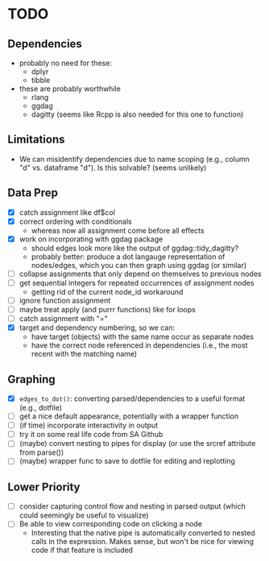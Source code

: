 
# TODO 

## Dependencies

- probably no need for these:
    + dplyr
    + tibble
- these are probably worthwhile
    + rlang
    + ggdag
    + dagitty (seems like Rcpp is also needed for this one to function)

## Limitations

- We can misidentify dependencies due to name scoping (e.g., column "d" vs. dataframe "d"). Is this solvable? (seems unlikely)

## Data Prep

- [x] catch assignment like df$col
- [x] correct ordering with conditionals
    + whereas now all assignment come before all effects
- [x] work on incorporating with ggdag package
    + should edges look more like the output of ggdag::tidy_dagitty?
    + probably better: produce a dot langauge representation of nodes/edges, which you can then graph using ggdag (or similar)
- [ ] collapse assignments that only depend on themselves to previous nodes
- [ ] get sequential integers for repeated occurrences of assignment nodes
    + getting rid of the current node_id workaround
- [ ] ignore function assignment
- [ ] maybe treat apply (and purrr functions) like for loops
- [ ] catch assignment with "="
- [x] target and dependency numbering, so we can:
    + have target (objects) with the same name occur as separate nodes
    + have the correct node referenced in dependencies (i.e., the most recent with the matching name)

## Graphing
   
- [x] `edges_to_dot()`: converting parsed/dependencies to a useful format (e.g., dotfile)
- [ ] get a nice default appearance, potentially with a wrapper function
- [ ] (if time) incorporate interactivity in output
- [ ] try it on some real life code from SA Github
- [ ] (maybe) convert nesting to pipes for display (or use the srcref attribute from parse())
- [ ] (maybe) wrapper func to save to dotfile for editing and replotting

## Lower Priority

- [ ] consider capturing control flow and nesting in parsed output (which could seemingly be useful to visualize)
- [ ] Be able to view corresponding code on clicking a node
    + Interesting that the native pipe is automatically converted to nested calls in the expression. Makes sense, but won't be nice for viewing code if that feature is included
